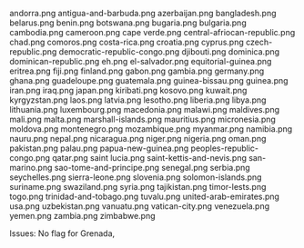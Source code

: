 andorra.png
antigua-and-barbuda.png
azerbaijan.png
bangladesh.png
belarus.png
benin.png
botswana.png
bugaria.png
bulgaria.png
cambodia.png
cameroon.png
cape verde.png
central-afriocan-republic.png
chad.png
comoros.png
costa-rica.png
croatia.png
cyprus.png
czech-republic.png
democratic-republic-congo.png
djibouti.png
dominica.png
dominican-republic.png
eh.png
el-salvador.png
equitorial-guinea.png
eritrea.png
fiji.png
finland.png
gabon.png
gambia.png
germany.png
ghana.png
guadeloupe.png
guatemala.png
guinea-bissau.png
guinea.png
iran.png
iraq.png
japan.png
kiribati.png
kosovo.png
kuwait.png
kyrgyzstan.png
laos.png
latvia.png
lesotho.png
liberia.png
libya.png
lithuania.png
luxembourg.png
macedonia.png
malawi.png
maldives.png
mali.png
malta.png
marshall-islands.png
mauritius.png
micronesia.png
moldova.png
montenegro.png
mozambique.png
myanmar.png
namibia.png
nauru.png
nepal.png
nicaragua.png
niger.png
nigeria.png
oman.png
pakistan.png
palau.png
papua-new-guinea.png
peoples-republic-congo.png
qatar.png
saint lucia.png
saint-kettis-and-nevis.png
san-marino.png
sao-tome-and-principe.png
senegal.png
serbia.png
seychelles.png
sierra-leone.png
slovenia.png
solomon-islands.png
suriname.png
swaziland.png
syria.png
tajikistan.png
timor-lests.png
togo.png
trinidad-and-tobago.png
tuvalu.png
united-arab-emirates.png
usa.png
uzbekistan.png
vanuatu.png
vatican-city.png
venezuela.png
yemen.png
zambia.png
zimbabwe.png




Issues:
No flag for Grenada, 
